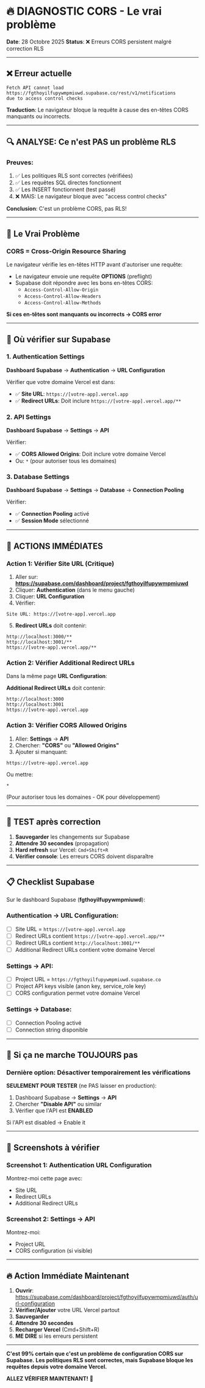 # 🔥 DIAGNOSTIC CORS - Le vrai problème

**Date**: 28 Octobre 2025
**Status**: ❌ Erreurs CORS persistent malgré correction RLS

---

## ❌ Erreur actuelle

```
Fetch API cannot load https://fgthoyilfupywmpmiuwd.supabase.co/rest/v1/notifications
due to access control checks
```

**Traduction**: Le navigateur bloque la requête à cause des en-têtes CORS manquants ou incorrects.

---

## 🔍 ANALYSE: Ce n'est PAS un problème RLS

### Preuves:
1. ✅ Les politiques RLS sont correctes (vérifiées)
2. ✅ Les requêtes SQL directes fonctionnent
3. ✅ Les INSERT fonctionnent (test passé)
4. ❌ MAIS: Le navigateur bloque avec "access control checks"

**Conclusion**: C'est un problème CORS, pas RLS!

---

## 🎯 Le Vrai Problème

### CORS = Cross-Origin Resource Sharing

Le navigateur vérifie les en-têtes HTTP avant d'autoriser une requête:
- Le navigateur envoie une requête **OPTIONS** (preflight)
- Supabase doit répondre avec les bons en-têtes CORS:
  - `Access-Control-Allow-Origin`
  - `Access-Control-Allow-Headers`
  - `Access-Control-Allow-Methods`

**Si ces en-têtes sont manquants ou incorrects → CORS error**

---

## 🔧 Où vérifier sur Supabase

### 1. Authentication Settings
**Dashboard Supabase** → **Authentication** → **URL Configuration**

Vérifier que votre domaine Vercel est dans:
- ✅ **Site URL**: `https://[votre-app].vercel.app`
- ✅ **Redirect URLs**: Doit inclure `https://[votre-app].vercel.app/**`

### 2. API Settings
**Dashboard Supabase** → **Settings** → **API**

Vérifier:
- ✅ **CORS Allowed Origins**: Doit inclure votre domaine Vercel
- Ou: `*` (pour autoriser tous les domaines)

### 3. Database Settings
**Dashboard Supabase** → **Settings** → **Database** → **Connection Pooling**

Vérifier:
- ✅ **Connection Pooling** activé
- ✅ **Session Mode** sélectionné

---

## 🚨 ACTIONS IMMÉDIATES

### Action 1: Vérifier Site URL (Critique)

1. Aller sur: **https://supabase.com/dashboard/project/fgthoyilfupywmpmiuwd**
2. Cliquer: **Authentication** (dans le menu gauche)
3. Cliquer: **URL Configuration**
4. Vérifier:

```
Site URL: https://[votre-app].vercel.app
```

5. **Redirect URLs** doit contenir:

```
http://localhost:3000/**
http://localhost:3001/**
https://[votre-app].vercel.app/**
```

### Action 2: Vérifier Additional Redirect URLs

Dans la même page **URL Configuration**:

**Additional Redirect URLs** doit contenir:
```
http://localhost:3000
http://localhost:3001
https://[votre-app].vercel.app
```

### Action 3: Vérifier CORS Allowed Origins

1. Aller: **Settings** → **API**
2. Chercher: **"CORS"** ou **"Allowed Origins"**
3. Ajouter si manquant:

```
https://[votre-app].vercel.app
```

Ou mettre:
```
*
```
(Pour autoriser tous les domaines - OK pour développement)

---

## 🧪 TEST après correction

1. **Sauvegarder** les changements sur Supabase
2. **Attendre 30 secondes** (propagation)
3. **Hard refresh** sur Vercel: `Cmd+Shift+R`
4. **Vérifier console**: Les erreurs CORS doivent disparaître

---

## 📋 Checklist Supabase

Sur le dashboard Supabase (**fgthoyilfupywmpmiuwd**):

### Authentication → URL Configuration:
- [ ] Site URL = `https://[votre-app].vercel.app`
- [ ] Redirect URLs contient `https://[votre-app].vercel.app/**`
- [ ] Redirect URLs contient `http://localhost:3001/**`
- [ ] Additional Redirect URLs contient votre domaine Vercel

### Settings → API:
- [ ] Project URL = `https://fgthoyilfupywmpmiuwd.supabase.co`
- [ ] Project API keys visible (anon key, service_role key)
- [ ] CORS configuration permet votre domaine Vercel

### Settings → Database:
- [ ] Connection Pooling activé
- [ ] Connection string disponible

---

## 🎯 Si ça ne marche TOUJOURS pas

### Dernière option: Désactiver temporairement les vérifications

**SEULEMENT POUR TESTER** (ne PAS laisser en production):

1. Dashboard Supabase → **Settings** → **API**
2. Chercher **"Disable API"** ou similar
3. Vérifier que l'API est **ENABLED**

Si l'API est disabled → Enable it

---

## 📸 Screenshots à vérifier

### Screenshot 1: Authentication URL Configuration
Montrez-moi cette page avec:
- Site URL
- Redirect URLs
- Additional Redirect URLs

### Screenshot 2: Settings → API
Montrez-moi:
- Project URL
- CORS configuration (si visible)

---

## 🔥 Action Immédiate Maintenant

1. **Ouvrir**: https://supabase.com/dashboard/project/fgthoyilfupywmpmiuwd/auth/url-configuration
2. **Vérifier/Ajouter** votre URL Vercel partout
3. **Sauvegarder**
4. **Attendre 30 secondes**
5. **Recharger Vercel** (Cmd+Shift+R)
6. **ME DIRE** si les erreurs persistent

---

**C'est 99% certain que c'est un problème de configuration CORS sur Supabase.**
**Les politiques RLS sont correctes, mais Supabase bloque les requêtes depuis votre domaine Vercel.**

**ALLEZ VÉRIFIER MAINTENANT!** 🚀
